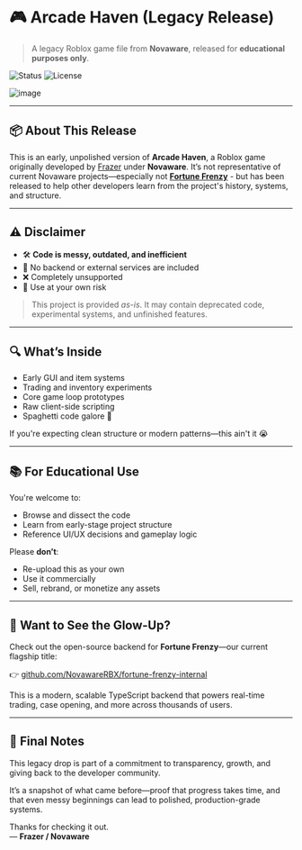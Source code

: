 # 🎮 Arcade Haven (Legacy Release)

> A legacy Roblox game file from **Novaware**, released for **educational purposes only**.

![Status](https://img.shields.io/badge/status-archived-lightgrey)
![License](https://img.shields.io/badge/license-Educational_Use_Only-blue)

![image](https://github.com/user-attachments/assets/26d57815-787d-4432-9131-cd4323228e0f)

---

## 📦 About This Release

This is an early, unpolished version of **Arcade Haven**, a Roblox game originally developed by [Frazer](https://github.com/frrazer) under **Novaware**.
It’s not representative of current Novaware projects—especially not [**Fortune Frenzy**](https://github.com/NovawareRBX/fortune-frenzy-internal) - but has been released to help other developers learn from the project's history, systems, and structure.

---

## ⚠️ Disclaimer

- 🛠 **Code is messy, outdated, and inefficient**
- 🔐 No backend or external services are included
- ❌ Completely unsupported
- 👻 Use at your own risk

> This project is provided _as-is_. It may contain deprecated code, experimental systems, and unfinished features.

---

## 🔍 What’s Inside

- Early GUI and item systems  
- Trading and inventory experiments  
- Core game loop prototypes  
- Raw client-side scripting  
- Spaghetti code galore 🍝

If you're expecting clean structure or modern patterns—this ain't it 😭

---

## 📚 For Educational Use

You're welcome to:
- Browse and dissect the code
- Learn from early-stage project structure
- Reference UI/UX decisions and gameplay logic

Please **don’t**:
- Re-upload this as your own
- Use it commercially
- Sell, rebrand, or monetize any assets

---

## 🚀 Want to See the Glow-Up?

Check out the open-source backend for **Fortune Frenzy**—our current flagship title:

👉 [github.com/NovawareRBX/fortune-frenzy-internal](https://github.com/NovawareRBX/fortune-frenzy-internal)

This is a modern, scalable TypeScript backend that powers real-time trading, case opening, and more across thousands of users.

---

## 🧠 Final Notes

This legacy drop is part of a commitment to transparency, growth, and giving back to the developer community.

It’s a snapshot of what came before—proof that progress takes time, and that even messy beginnings can lead to polished, production-grade systems.

Thanks for checking it out.  
— **Frazer / Novaware**
